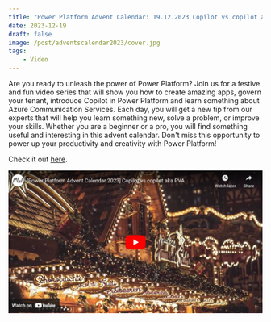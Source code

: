 ```yaml
---
title: "Power Platform Advent Calendar: 19.12.2023 Copilot vs copilot aka PVA"
date: 2023-12-19
draft: false
image: /post/adventscalendar2023/cover.jpg
tags:
    - Video
---
```


Are you ready to unleash the power of Power Platform? Join us for a festive and fun video series that will show you how to create amazing apps, govern your tenant, introduce Copilot in Power Platform and learn something about Azure Communication Services. Each day, you will get a new tip from our experts that will help you learn something new, solve a problem, or improve your skills. Whether you are a beginner or a pro, you will find something useful and interesting in this advent calendar. Don't miss this opportunity to power up your productivity and creativity with Power Platform!

Check it out [here](https://youtu.be/SPPKScqz4gg).

[![](video.jpg)](https://youtu.be/SPPKScqz4gg)